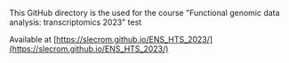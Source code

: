 This GitHub directory is the used for the course "Functional genomic data analysis: transcriptomics 2023" test

Available at [https://slecrom.github.io/ENS_HTS_2023/](https://slecrom.github.io/ENS_HTS_2023/)
